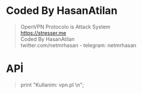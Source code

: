 # Coded By HasanAtilan

> OpenVPN Protocolo is Attack System <br/>
> https://stresser.me <br/> 
> Coded By HasanAtilan <br/>
> twitter.com/netmrhasan - telegram: netmrhasan <br/>

# APİ

> print "Kullanim: vpn.pl <ipadresi>\n";
